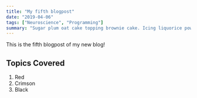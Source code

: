 ```yaml
---
title: "My fifth blogpost"
date: "2019-04-06"
tags: ["Neuroscience", "Programming"]
summary: "Sugar plum oat cake topping brownie cake. Icing liquorice powder jujubes chupa chups tiramisu pastry apple pie. I love pudding I love. Macaroon chupa chups marzipan croissant. I love macaroon caramels liquorice chocolate cake fruitcake fruitcake danish dragée. Biscuit caramels jujubes chocolate cake."
---
```


This is the fifth blogpost of my new blog!

## Topics Covered

1. Red
2. Crimson
3. Black
